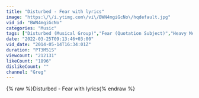 ```yaml
---
title: "Disturbed - Fear with lyrics"
image: "https:\/\/i.ytimg.com\/vi\/BWN4mgiGcNo\/hqdefault.jpg"
vid_id: "BWN4mgiGcNo"
categories: "Music"
tags: ["Disturbed (Musical Group)","Fear (Quotation Subject)","Heavy Metal (Musical Genre)"]
date: "2022-03-25T09:13:46+03:00"
vid_date: "2014-05-14T16:34:01Z"
duration: "PT3M51S"
viewcount: "212131"
likeCount: "1896"
dislikeCount: ""
channel: "Greg"
---
```

{% raw %}Disturbed - Fear with lyrics{% endraw %}

